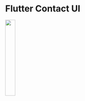# Flutter Contact UI
<img src="https://github.com/zobayerdev/Flutter_Contact/assets/74914169/c6fb7bc4-8555-4bff-ba63-09c34081b7c0" width=25% height=25%>
